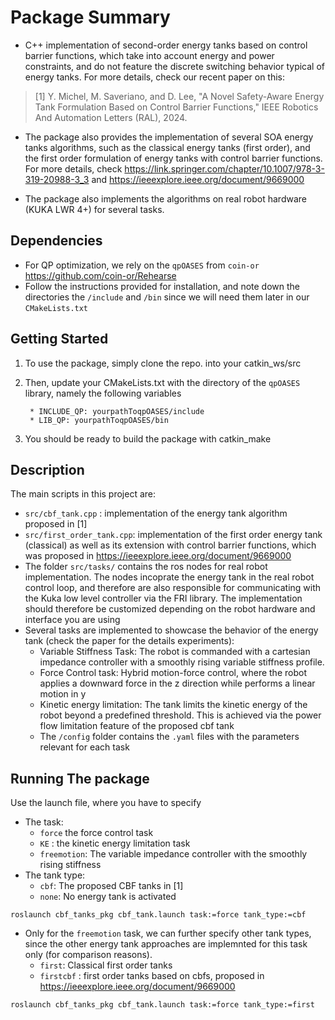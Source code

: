 # Package Summary

- C++ implementation of second-order energy tanks based on control barrier functions, which take into account energy and power constraints, and do not feature the discrete switching behavior typical of energy tanks. For more details, check our recent paper on this:


> [1] Y. Michel, M. Saveriano, and D. Lee, "A Novel Safety-Aware Energy Tank Formulation Based on Control Barrier Functions," IEEE Robotics And Automation Letters (RAL), 2024.

- The package also provides the implementation of several SOA energy tanks algorithms, such as the classical energy tanks (first order), and the first order formulation of energy tanks with control barrier functions. For more details, check https://link.springer.com/chapter/10.1007/978-3-319-20988-3_3 and
https://ieeexplore.ieee.org/document/9669000

- The package also implements the algorithms on real robot hardware (KUKA LWR  4+) for several tasks.

## Dependencies

- For QP optimization, we rely on the `qpOASES` from `coin-or` https://github.com/coin-or/Rehearse
- Follow the instructions provided for installation, and note down the directories the `/include` and `/bin` since we will need them later in our `CMakeLists.txt`

## Getting Started

1) To use the package, simply clone the repo. into your catkin_ws/src


2) Then, update your CMakeLists.txt with the directory of the `qpOASES` library, namely the following variables

        * INCLUDE_QP: yourpathToqpOASES/include
        * LIB_QP: yourpathToqpOASES/bin

3) You should be ready to build the package with catkin_make


## Description
The main scripts in this project are:
-  `src/cbf_tank.cpp` : implementation of the energy tank algorithm proposed in [1]
-  `src/first_order_tank.cpp`: implementation of the first order energy tank (classical) as well as its extension with control barrier functions, which was proposed in https://ieeexplore.ieee.org/document/9669000
- The folder `src/tasks/` contains the ros nodes for real robot implementation. The nodes incoprate the energy tank in the real robot control loop, and therefore are also responsible for communicating with the Kuka low level controller via the FRI library. The implementation should therefore be customized depending on the robot hardware and interface you are using
- Several tasks are implemented to showcase the behavior of the energy tank (check the paper for the details experiments):
    - Variable Stiffness Task: The robot is commanded with a cartesian impedance controller with a smoothly rising variable stiffness profile.
    - Force Control task: Hybrid motion-force control, where the robot applies a downward force in the z direction while performs a linear motion in y
    - Kinetic energy limitation: The tank limits the kinetic energy of the robot beyond a predefined threshold. This is achieved via the power flow limitation feature of the proposed cbf tank
    - The `/config` folder contains the `.yaml` files with the parameters relevant for each task


## Running The package

Use the launch file, where you have to specify
- The task:
   - `force` the force control task
   - `KE` : the kinetic energy limitation task
   - `freemotion`: The variable impedance controller with the smoothly rising stiffness
- The tank type:
   - `cbf`: The proposed CBF tanks in [1]
   - `none`: No energy tank is activated
```
roslaunch cbf_tanks_pkg cbf_tank.launch task:=force tank_type:=cbf
```
- Only for the `freemotion` task, we can further specify other tank types, since the other energy tank approaches are implemnted for this task only (for comparison reasons).
   - `first`: Classical first order tanks
   - `firstcbf` : first order tanks based on cbfs, proposed in https://ieeexplore.ieee.org/document/9669000
```
roslaunch cbf_tanks_pkg cbf_tank.launch task:=force tank_type:=first
```


